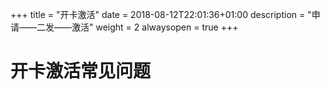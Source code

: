 +++
title = "开卡激活"
date = 2018-08-12T22:01:36+01:00
description = "申请——二发——激活"
weight = 2
alwaysopen = true
+++

# 开卡激活常见问题
